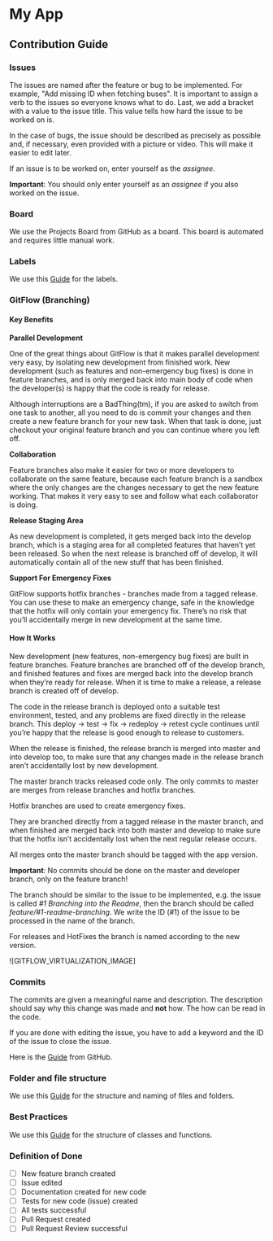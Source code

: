 # My App

## Contribution Guide

### Issues

The issues are named after the feature or bug to be implemented. For example, "Add missing ID when fetching buses". It is important to assign a verb to the issues so everyone knows what to do.
Last, we add a bracket with a value to the issue title. This value tells how hard the issue to be worked on is.

In the case of bugs, the issue should be described as precisely as possible and, if necessary, even provided with a picture or video. This will make it easier to edit later.

If an issue is to be worked on, enter yourself as the _assignee_.

**Important**: You should only enter yourself as an _assignee_ if you also worked on the issue.

### Board

We use the Projects Board from GitHub as a board. This board is automated and requires little manual work.

### Labels

We use this [Guide][LABELS_GUIDE_URL] for the labels.

### GitFlow (Branching)

#### Key Benefits

**Parallel Development**

One of the great things about GitFlow is that it makes parallel development very easy, by isolating new development from finished work. New development (such as features and non-emergency bug fixes) is done in feature branches, and is only merged back into main body of code when the developer(s) is happy that the code is ready for release.

Although interruptions are a BadThing(tm), if you are asked to switch from one task to another, all you need to do is commit your changes and then create a new feature branch for your new task. When that task is done, just checkout your original feature branch and you can continue where you left off.

**Collaboration**

Feature branches also make it easier for two or more developers to collaborate on the same feature, because each feature branch is a sandbox where the only changes are the changes necessary to get the new feature working. That makes it very easy to see and follow what each collaborator is doing.

**Release Staging Area**

As new development is completed, it gets merged back into the develop branch, which is a staging area for all completed features that haven’t yet been released. So when the next release is branched off of develop, it will automatically contain all of the new stuff that has been finished.

**Support For Emergency Fixes**

GitFlow supports hotfix branches - branches made from a tagged release. You can use these to make an emergency change, safe in the knowledge that the hotfix will only contain your emergency fix. There’s no risk that you’ll accidentally merge in new development at the same time.


#### How It Works

New development (new features, non-emergency bug fixes) are built in feature branches.
Feature branches are branched off of the develop branch, and finished features and fixes are merged back into the develop branch when they’re ready for release.
When it is time to make a release, a release branch is created off of develop.

The code in the release branch is deployed onto a suitable test environment, tested, and any problems are fixed directly in the release branch. This deploy -> test -> fix -> redeploy -> retest cycle continues until you’re happy that the release is good enough to release to customers.

When the release is finished, the release branch is merged into master and into develop too, to make sure that any changes made in the release branch aren’t accidentally lost by new development.

The master branch tracks released code only. The only commits to master are merges from release branches and hotfix branches.

Hotfix branches are used to create emergency fixes.

They are branched directly from a tagged release in the master branch, and when finished are merged back into both master and develop to make sure that the hotfix isn’t accidentally lost when the next regular release occurs.

All merges onto the master branch should be tagged with the app version.

**Important**: No commits should be done on the master and developer branch, only on the feature branch!

The branch should be similar to the issue to be implemented, e.g. the issue is called _#1 Branching into the Readme_, then the branch should be called _feature/#1-readme-branching_.
We write the ID (#1) of the issue to be processed in the name of the branch.

For releases and HotFixes the branch is named according to the new version.

![GITFLOW_VIRTUALIZATION_IMAGE]

### Commits

The commits are given a meaningful name and description.
The description should say why this change was made and **not** how. The how can be read in the code.

If you are done with editing the issue, you have to add a keyword and the ID of the issue to close the issue.

Here is the [Guide][LINKING_ISSUE_TO_PULLREQUEST] from GitHub.

### Folder and file structure

We use this [Guide][FOLDER_AND_FILE_STRUCTURE_GUIDE_URL] for the structure and naming of files and folders.

### Best Practices

We use this [Guide][BEST_PRACTICES_GUIDE_URL] for the structure of classes and functions.

### Definition of Done

- [ ] New feature branch created
- [ ] Issue edited
- [ ] Documentation created for new code
- [ ] Tests for new code (issue) created
- [ ] All tests successful
- [ ] Pull Request created
- [ ] Pull Request Review successful

[LABELS_GUIDE_URL]: https://github.com/Hebrasco/project-fundamentals/tree/master/guides/labels/readme.md
[GITFLOW_GUIDE_URL]: https://github.com/Hebrasco/project-fundamentals/blob/master/guides/gitflow/readme.md
[LINKING_ISSUE_TO_PULLREQUEST]: https://docs.github.com/en/github/managing-your-work-on-github/linking-a-pull-request-to-an-issue
[FOLDER_AND_FILE_STRUCTURE_GUIDE_URL]: none
[BEST_PRACTICES_GUIDE_URL]: none
